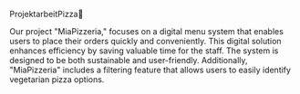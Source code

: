  ProjektarbeitPizza🍕

Our project "MiaPizzeria," focuses on a digital menu system that enables users to place their orders quickly and conveniently. This digital solution enhances efficiency by saving valuable time for the staff. The system is designed to be both sustainable and user-friendly. Additionally, "MiaPizzeria" includes a filtering feature that allows users to easily identify vegetarian pizza options.
